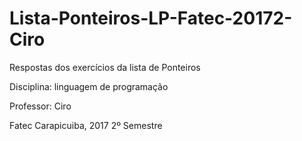 # Lista-Ponteiros-LP-Fatec-20172-Ciro

Respostas dos exercícios da lista de Ponteiros

Disciplina: linguagem de programação

Professor: Ciro

Fatec Carapicuiba, 2017 2º Semestre
